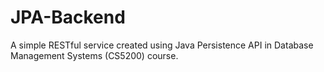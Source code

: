# JPA-Backend
A simple RESTful service created using Java Persistence API in Database Management Systems (CS5200) course.
